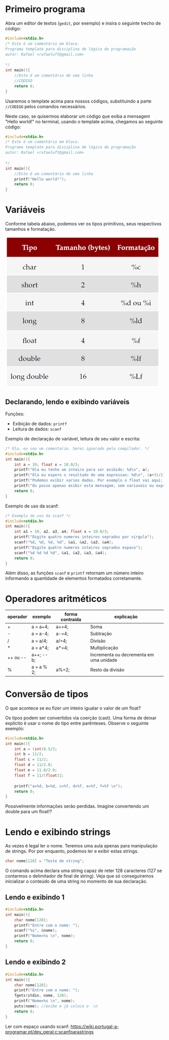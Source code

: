 # Primeiro programa

Abra um editor de textos (`gedit`, por exemplo) e insira o seguinte trecho de código:

```c
#include<stdio.h>
/* Este é um comentário em bloco. 
Programa template para disciplina de lógica de programação
autor: Rafael <rafaeluft@gmail.com>

*/
int main(){
    //Este é um comentário de uma linha
    //CODIGO
    return 0;
}

```

Usaremos o template acima para nossos códigos, substituindo a parte `//CODIGO` pelos comandos necessários.  

Neste caso, se quisermos elaborar um código que exiba a mensagem "Hello world!" no terminal, usando o template acima, chegamos ao seguinte código: 

```c
#include<stdio.h>
/* Este é um comentário em bloco. 
Programa template para disciplina de lógica de programação
autor: Rafael <rafaeluft@gmail.com>

*/
int main(){
    //Este é um comentário de uma linha
    printf("Hello world!");
    return 0;
}

```


# Variáveis
Conforme tabela abaixo, podemos ver os tipos primitivos, seus respectivos tamanhos e formatação.

![Tipos primitivos](./images/tipos-primitivos.png)

## Declarando, lendo e exibindo variáveis

Funções: 
* Exibição de dados: `printf` 
* Leitura de dados: `scanf`

Exemplo de declaração de variável, leitura de seu valor e escrita: 

```c
/* Ola, eu sou um comentario. Serei ignorado pelo compilador. */
#include<stdio.h>
int main(){ 
    int a = 10; float x = 10.0/3;
    printf("Ola eu tenho um inteiro para ser exibido: %d\n", a);
    printf("Ola eu espero o resultado de uma expressao: %d\n", (a+3)/2);
    printf("Podemos exibir varios dados. Por exemplo o float vai aqui: %f e o int aqui: %d\n", x, (a+3)*2);
    printf("Ou posso apenas exibir esta mensagem, sem variaveis ou expressoes.");
    return 0;
}
```

Exemplo de uso da scanf: 
```c
/* Exemplo de uso da scanf */
#include<stdio.h>
int main(){ 
    int a1 = 10, a2, a3, a4; float x = 10.0/3;
    printf("Digite quatro numeros inteiros seprados por virgula");
    scanf("%d, %d, %d, %d", &a1, &a2, &a3, &a4);
    printf("Digite quatro numeros inteiros seprados espaco");
    scanf("%d %d %d %d", &a1, &a2, &a3, &a4);
    return 0;
}
```
Além disso, as funções `scanf` e `printf` retornam um número inteiro informando a quantidade de elementos formatados corretamente. 

# Operadores aritméticos

operador | exemplo | forma contraída | explicação
------------ | -------------|------------ | -------------
+ | a = a+4; | a+=4; | Soma 
- | a = a-4; | a-=4; | Subtração
/ | a = a/4; | a/=4; | Divisão
* | a = a*4; | a*=4; | Multiplicação
++ ou -- | a++; --b; |  | Incrementa ou decrementa em uma unidade
% | a = a % 2; | a%=2; | Resto da divisão 


# Conversão de tipos

O que acontece se eu fizer um inteiro igualar o valor de um float?

Os tipos podem ser convertidos via coerção (cast). Uma forma de deixar explícito é usar o nome do tipo entre parênteses. Observe o seguinte exemplo: 

```c
#include<stdio.h>
int main(){
    int a = (int)8.5/2; 
    int b = 11/2;
    float c = 11/2;
    float d = 11/2.0;
    float e = 11.0/2.0;
    float f = 11/(float)2;
    
    printf("a=%d, b=%d, c=%f, d=%f, e=%f, f=%f \n");
    return 0;
}
```
 Possivelmente informações serão perdidas. Imagine convertendo um double para um float!?

 # Lendo e exibindo strings

 As vezes é legal ler o nome. Teremos uma aula apenas para manipulação de strings. Por por enquanto, podemos ler e exibir estas strings. 

```c
char nome[128] = "Teste de string";
```

O comando acima declara uma string capaz de reter 128 caracteres (127 se contarmos o delimitador de final de string). Veja que só conseguiremos inicializar o conteúdo de uma string no momento de sua declaração. 

 ## Lendo e exibindo 1

```c
#include<stdio.h>
int main(){
    char nome[128];
    printf("Entre com o nome: ");
    scanf("%s", &nome);
    printf("Nome=%s \n", nome);
    return 0;
}
```

 ## Lendo e exibindo 2

```c
#include<stdio.h>
int main(){
    char nome[128];
    printf("Entre com o nome: ");
    fgets(stdin, nome, 128);
    printf("Nome=%s \n", nome);
    puts(nome); //exibe e já coloca o  \n
    return 0;
}
```

Ler com espaço usando scanf: https://wiki.portugal-a-programar.pt/dev_geral:c:scanfparastrings 